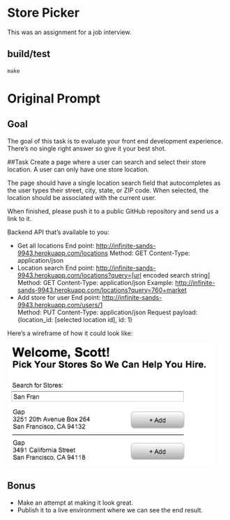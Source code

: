 
# Store Picker

This was an assignment for a job interview. 

## build/test

```
make
```


# Original Prompt

## Goal
The goal of this task is to evaluate your front end development experience. There’s no single right answer so give it your best shot.

##Task
Create a page where a user can search and select their store location. A user can only have one store location.

The page should have a single location search field that autocompletes as the user types their street, city, state, or ZIP code. When selected, the location should be associated with the current user.

When finished, please push it to a public GitHub repository and send us a link to it.

Backend API that’s available to you: 

- Get all locations
    End point: http://infinite-sands-9943.herokuapp.com/locations 
    Method: GET
    Content-Type: application/json
- Location search 
    End point: http://infinite-sands-9943.herokuapp.com/locations?query=[url encoded search string]
    Method: GET
    Content-Type: application/json
    Example: http://infinite-sands-9943.herokuapp.com/locations?query=760+market
- Add store for user
    End point: http://infinite-sands-9943.herokuapp.com/users/1  
    Method: PUT
    Content-Type: application/json
    Request payload: {location_id: [selected location id], id: 1}


Here’s a wireframe of how it could look like:

![Example Image](images/store-picker-example.png)

## Bonus
- Make an attempt at making it look great.
- Publish it to a live environment where we can see the end result. 

